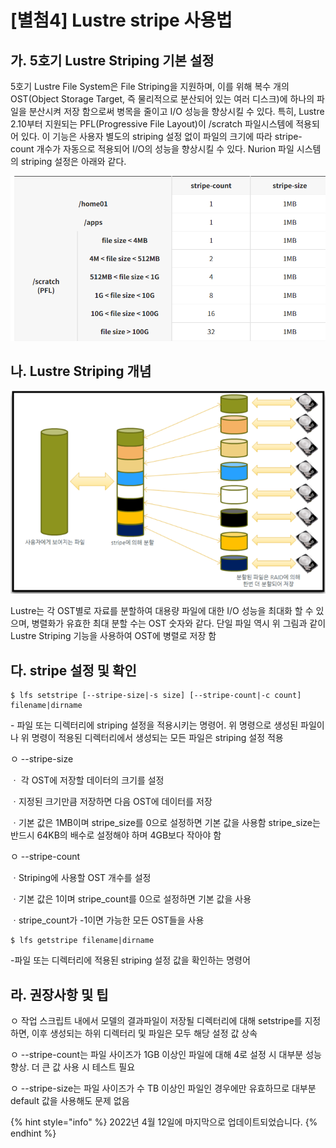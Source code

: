 # \[별첨4] Lustre stripe 사용법

## 가. 5호기 Lustre Striping 기본 설정

5호기 Lustre File System은 File Striping을 지원하며, 이를 위해 복수 개의 OST(Object Storage Target, 즉 물리적으로 분산되어 있는 여러 디스크)에 하나의 파일을 분산시켜 저장 함으로써 병목을 줄이고 I/O 성능을 향상시킬 수 있다. 특히, Lustre 2.10부터 지원되는 PFL(Progressive File Layout)이 /scratch 파일시스템에 적용되어 있다. 이 기능은 사용자 별도의 striping 설정 없이 파일의 크기에 따라 stripe-count 개수가 자동으로 적용되어 I/O의 성능을 향상시킬 수 있다. Nurion 파일 시스템의 striping 설정은 아래와 같다.

![](../../../.gitbook/assets/nurion-a04-table-01.png)

## 나. Lustre Striping 개념

![](../../../.gitbook/assets/ByuiN89DGA7hjDU.png)

Lustre는 각 OST별로 자료를 분할하여 대용량 파일에 대한 I/O 성능을 최대화 할 수 있으며, 병렬화가 유효한 최대 분할 수는 OST 숫자와 같다. 단일 파일 역시 위 그림과 같이 Lustre Striping 기능을 사용하여 OST에 병렬로 저장 함

## 다. stripe 설정 및 확인

```
$ lfs setstripe [--stripe-size|-s size] [--stripe-count|-c count] filename|dirname
```

\- 파일 또는 디렉터리에 striping 설정을 적용시키는 명령어. 위 명령으로 생성된 파일이나 위 명령이 적용된 디렉터리에서 생성되는 모든 파일은 striping 설정 적용

ㅇ --stripe-size

ㆍ 각 OST에 저장할 데이터의 크기를 설정

ㆍ지정된 크기만큼 저장하면 다음 OST에 데이터를 저장

ㆍ기본 값은 1MB이며 stripe\_size를 0으로 설정하면 기본 값을 사용함 stripe\_size는 반드시 64KB의 배수로 설정해야 하며 4GB보다 작아야 함

ㅇ --stripe-count

ㆍStriping에 사용할 OST 개수를 설정

ㆍ기본 값은 1이며 stripe\_count를 0으로 설정하면 기본 값을 사용

ㆍstripe\_count가 -1이면 가능한 모든 OST들을 사용

```
$ lfs getstripe filename|dirname
```

\-파일 또는 디렉터리에 적용된 striping 설정 값을 확인하는 명령어

## 라. 권장사항 및 팁

ㅇ 작업 스크립트 내에서 모델의 결과파일이 저장될 디렉터리에 대해 setstripe를 지정하면, 이후 생성되는 하위 디렉터리 및 파일은 모두 해당 설정 값 상속

ㅇ --stripe-count는 파일 사이즈가 1GB 이상인 파일에 대해 4로 설정 시 대부분 성능 향상. 더 큰 값 사용 시 테스트 필요

ㅇ --stripe-size는 파일 사이즈가 수 TB 이상인 파일인 경우에만 유효하므로 대부분 default 값을 사용해도 문제 없음



{% hint style="info" %}
2022년 4월 12일에 마지막으로 업데이트되었습니다.
{% endhint %}
